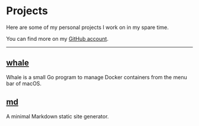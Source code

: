 # Projects 

Here are some of my personal projects I work on in my spare time.

You can find more on my [GitHub account](https://github.com/ruggi).

---

## [whale](https://github.com/ruggi/whale)
Whale is a small Go program to manage Docker containers from the menu bar of macOS.

## [md](https://github.com/ruggi/md)
A minimal Markdown static site generator.
